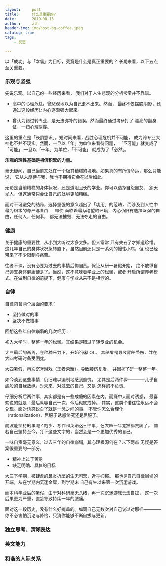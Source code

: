 ```yaml
---
layout:     post
title:      什么是重要的? 
date:       2019-08-13
author:     zlh
header-img: img/post-bg-coffee.jpeg
catalog: true
tags:
    - 反思

---
```


以「成功」与「幸福」为目标，究竟是什么是真正重要的？
长期来看，以下五点至关重要。

### 乐观与坚强
先说乐观。以自己的一些经历来看， 我们对于人生悲观的分析常常并不靠谱。

- 高中的心理危机，曾悲观地以为自己走不出来。然而，
最终不仅摆脱阴影，还通过这段经历让内心逐渐强大起来。

- 曾认为错过转专业，是无法弥补的错误。然而最终通过考研打了
漂亮的翻身仗，一扫心理阴霾。

这里的重点是「长期意识」。短时间来看，战胜心理危机并不可能，
成为跨专业大神也不并不现实。然而，一旦以「年」为单位来看待问题，
「不可能」就变成了「可能」;一旦以「十年」为单位，「不可能」
就成为了「必然」。

**乐观的理性基础是相信积累的力量。**

毫无疑问，自己当前又处在一个极其糟糕的境地。如果真的有所谓命运，那么只能说，
它从未厚待与我，我也不期待它会在以后如此。

无论是当前糟糕的身体状况，还是道阻且长的学业。你可以选择自怨自艾、
怨天尤人，但这通常只会让自己的处境更加糟糕。

面对不可避免的结局，选择坚强的意义超出了「功用」的范畴，
而涉及到人性中最为根本的尊严与自由 -- 即使
面临着最为绝望的环境，内心仍旧有选择坚强的自由，任何人，任何事，
都无法摧毁、无法夺走的自由。


### 健康
关于健康的重要性，从小到大听过太多太多。但人常常
只有失去了才知道珍惜。
这几年自己的身体状况急转直下。虽然目前还只是一系列的慢性小病，但
也已经带来了不少限制与痛苦。


往者不谏，没有必要为过去的事情后悔自责。保证从研一暑假开始，
绝不放纵自己透支身体健康便是了。当然，这不意味着学业上的松懈，或者
开启所谓养老模式。在做到自律的前提下，健康与学业从来不是相悖的。


### 自律
自律包含两个层面的要求：

- 坚持做对的事
- 坚决不做错事

回想这些年自律崩塌的几次经历：

初入大学时，整整一年的松懈。其结果是错过了转专业的机会。

大三最后的两周，在种种压力下，开始沉迷LOL。
其结果是导致背部受伤，并在大四考研时备受困扰。

大四暑假，再次沉迷游戏（王者荣耀）。导致腰伤复发，
并困扰了研一整整一年。

如今谈到这些事情，仍旧难以遏制地感到羞愧。
尤其是后两件事————几乎自虐般的自我放纵，对未来、对过去的自己，又是
怎样的不负责。

仔细分析后两件事，其实都是有一些成瘾的因素在内。而瘾中人面对诱惑，
最喜欢说的就是：最后纵容自己一次，今后彻底戒掉。
其实，这类许诺往往永远不会兑现。面对诱惑说白了就是一念之间的事，
不管你怎么合理化（rationalization），屈服于诱惑终究还是屈服了。

而没能坚持的事呢？跑步、写作和英语这三件事，在大四一年竟然都荒废了。
倘若自己坚持至今，打下这些文字的，当然会是一个更加优秀的自己。

一味自责毫无意义。过去三年的自律崩塌，其心理根源何在？以下两点
无疑是答案很重要的一部分。

- 精神上过于苦闷
- 缺乏明确、具体的目标

大三下学期，被肆虐的鼻炎折麽的生无可恋，近乎抑郁。
那也是自己自律崩塌的开端，从在学期内沉迷金庸，到学期末
自己有生以来第一次沉迷游戏。

而本科毕业后的暑假，由于对科研毫无头绪，再一次沉迷游戏无法自拔，
这一次后果更为严重，直接导致持续一年的腰痛。

面对这一段历史，没有什么好掩盖的。如同自己无数次对自己说过对那样————
你不必害怕沉沦与降格，只消你能够不断自拔与更新。


### 独立思考、清晰表达

### 英文能力

### 和谐的人际关系



